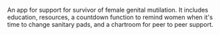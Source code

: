 An app for support for survivor of female genital mutilation. It includes education, resources, a countdown function to remind women when it's time to change sanitary pads, and a chartroom for peer to peer support.
